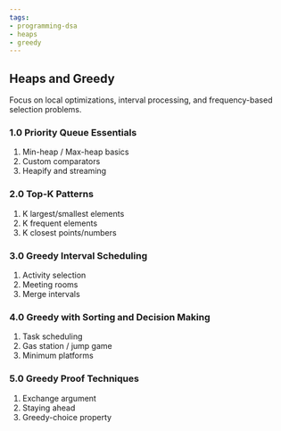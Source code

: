 ```yaml
---
tags:
- programming-dsa
- heaps
- greedy
---
```


## Heaps and Greedy

Focus on local optimizations, interval processing, and frequency-based selection problems.

### 1.0 Priority Queue Essentials

1. Min-heap / Max-heap basics
2. Custom comparators
3. Heapify and streaming

### 2.0 Top-K Patterns

1. K largest/smallest elements
2. K frequent elements
3. K closest points/numbers

### 3.0 Greedy Interval Scheduling

1. Activity selection
2. Meeting rooms
3. Merge intervals

### 4.0 Greedy with Sorting and Decision Making

1. Task scheduling
2. Gas station / jump game
3. Minimum platforms

### 5.0 Greedy Proof Techniques

1. Exchange argument
2. Staying ahead
3. Greedy-choice property
